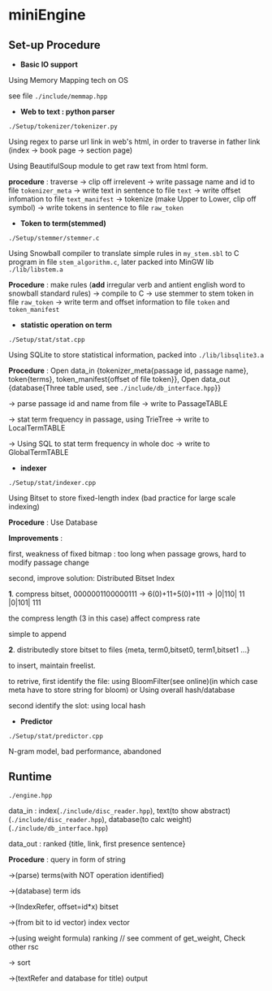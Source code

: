 # miniEngine

## Set-up Procedure

* **Basic IO support**

Using Memory Mapping tech on OS

see file `./include/memmap.hpp`

* **Web to text : python parser**

`./Setup/tokenizer/tokenizer.py`

Using regex to parse url link in web's html, in order to traverse in father link (index -> book page -> section page)

Using BeautifulSoup module to get raw text from html form.

**procedure** : traverse -> clip off irrelevent -> write passage name and id to file `tokenizer_meta` -> write text in sentence to file `text` -> write offset infomation to file `text_manifest` -> tokenize (make Upper to Lower, clip off symbol) -> write tokens in sentence to file `raw_token`

* **Token to term(stemmed)**

`./Setup/stemmer/stemmer.c`

Using Snowball compiler to translate simple rules in `my_stem.sbl` to C program in file `stem_algorithm.c`, later packed into MinGW lib `./lib/libstem.a`


**Procedure** : make rules (**add** irregular verb and antient english word to snowball standard rules) -> compile to C -> use stemmer to stem token in file `raw_token` -> write term and offset information to file `token` and `token_manifest`

* **statistic operation on term**

`./Setup/stat/stat.cpp`

Using SQLite to store statistical information, packed into `./lib/libsqlite3.a`

**Procedure** : Open data_in {tokenizer_meta{passage id, passage name}, token{terms}, token_manifest{offset of file token}}, Open data_out {database{Three table used, see `./include/db_interface.hpp`}} 

-> parse passage id and name from file -> write to PassageTABLE

-> stat term frequency in passage, using TrieTree -> write to LocalTermTABLE

-> Using SQL to stat term frequency in whole doc -> write to GlobalTermTABLE

* **indexer**

`./Setup/stat/indexer.cpp`

Using Bitset to store fixed-length index (bad practice for large scale indexing)

**Procedure** : Use Database

**Improvements** : 

first, weakness of fixed bitmap : too long when passage grows, hard to modify passage change

second, improve solution: Distributed Bitset Index

**1**. compress bitset, 0000001100000111 -> 6(0)+11+5(0)+111 -> |0|110| 11 |0|101| 111

the compress length (3 in this case) affect compress rate

simple to append

**2**. distributedly store bitset to files {meta, term0,bitset0, term1,bitset1 ...}

to insert, maintain freelist.

to retrive, first identify the file: using BloomFilter(see online)(in which case meta have to store string for bloom) or Using overall hash/database

second identify the slot: using local hash

* **Predictor**

`./Setup/stat/predictor.cpp`

N-gram model, bad performance, abandoned

## Runtime

`./engine.hpp`

data_in : index(`./include/disc_reader.hpp`), text(to show abstract)(`./include/disc_reader.hpp`), database(to calc weight)(`./include/db_interface.hpp`) 

data_out : ranked {title, link, first presence sentence}

**Procedure** : query in form of string 

->(parse) terms(with NOT operation identified) 

->(database) term ids 

->(IndexRefer, offset=id\*x) bitset 

->(from bit to id vector) index vector 

->(using weight formula) ranking // see comment of get_weight, Check other rsc

-> sort 

->(textRefer and database for title) output

